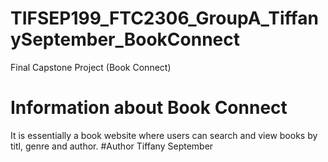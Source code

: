 # TIFSEP199_FTC2306_GroupA_TiffanySeptember_BookConnect
 Final Capstone Project (Book Connect)
 # Information about Book Connect 
 It is essentially a book website where users can search and view books by titl, genre and author.
 #Author
 Tiffany September
